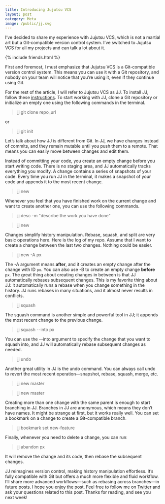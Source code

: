 ```yaml
---
title: Introducing Jujutsu VCS
layout: post
category: Meta
image: /public/jj.svg
---
```


I’ve decided to share my experience with Jujutsu VCS, which is not a martial art but a Git-compatible version control system. I’ve switched to Jujutsu VCS for all my projects and can talk a lot about it.

{% include friends.html %}

First and foremost, I must emphasize that Jujutsu VCS is a Git-compatible version control system. This means you can use it with a Git repository, and nobody on your team will notice that you’re using it, even if they continue using Git.

For the rest of the article, I will refer to Jujutsu VCS as JJ. To install JJ, follow these [instructions](https://jj-vcs.github.io/jj/latest/install-and-setup/). To start working with JJ, clone a Git repository or initialize an empty one using the following commands in the terminal.

> jj git clone repo_url

or

> jj git init

Let’s talk about how JJ is different from Git. In JJ, we have changes instead of commits, and they remain mutable until you push them to a remote. That means you can easily move between changes and edit them.

Instead of committing your code, you create an empty change before you start writing code. There is no staging area, and JJ automatically tracks everything you modify. A change contains a series of snapshots of your code. Every time you run JJ in the terminal, it makes a snapshot of your code and appends it to the most recent change.

> jj new

Whenever you feel that you have finished work on the current change and want to create another one, you can use the following commands.

> jj desc -m "describe the work you have done"

> jj new

Changes simplify history manipulation. Rebase, squash, and split are very basic operations here. Here is the log of my repo. Assume that I want to create a change between the last two changes. Nothing could be easier.

> jj new -A px

The -A argument means **after**, and it creates an empty change after the change with ID `px`. You can also use -B to create an empty change **before** `px`. The great thing about creating changes in between is that JJ automatically rebases subsequent changes. This is my favorite thing about JJ: it automatically runs a rebase when you change something in the history. JJ runs rebases in many situations, and it almost never results in conflicts.

> jj squash

The squash command is another simple and powerful tool in JJ; it appends the most recent change to the previous change.

> jj squash --into px

You can use the --into argument to specify the change that you want to squash into, and JJ will automatically rebase subsequent changes as needed.

> jj undo

Another great utility in JJ is the undo command. You can always call undo to revert the most recent operation—snapshot, rebase, squash, merge, etc.

> jj new master

> jj new master

Creating more than one change with the same parent is enough to start branching in JJ. Branches in JJ are anonymous, which means they don’t have names. It might be strange at first, but it works really well. You can set a bookmark on a change to create a Git-compatible branch.

> jj bookmark set new-feature

Finally, whenever you need to delete a change, you can run:

> jj abandon px

It will remove the change and its code, then rebase the subsequent changes.

JJ reimagines version control, making history manipulation effortless. It’s fully compatible with Git but offers a much more flexible and fluid workflow. I’ll share more advanced workflows—such as rebasing across branches—in future posts. I hope you enjoy the post. Feel free to follow me on [Twitter](https://twitter.com/mecid) and ask your questions related to this post. Thanks for reading, and see you next week!

